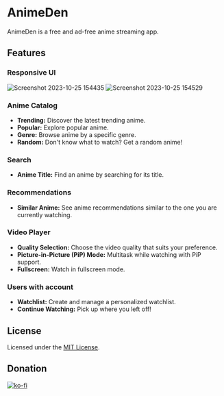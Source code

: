 # AnimeDen

AnimeDen is a free and ad-free anime streaming app.

## Features

### Responsive UI
![Screenshot 2023-10-25 154435](https://github.com/sinnedpenguin/animeden/assets/133164950/ef5fe265-319e-475f-9ff3-bb156e85281c)
![Screenshot 2023-10-25 154529](https://github.com/sinnedpenguin/animeden/assets/133164950/be710a82-f8f4-4c36-b0de-5bef8b53b860)

### Anime Catalog

- **Trending:** Discover the latest trending anime.
- **Popular:** Explore popular anime.
- **Genre:** Browse anime by a specific genre.
- **Random:** Don't know what to watch? Get a random anime!

### Search

- **Anime Title:** Find an anime by searching for its title.

### Recommendations

- **Similar Anime:** See anime recommendations similar to the one you are currently watching.

### Video Player

- **Quality Selection:** Choose the video quality that suits your preference.
- **Picture-in-Picture (PiP) Mode:** Multitask while watching with PiP support.
- **Fullscreen:** Watch in fullscreen mode.

### Users with account

- **Watchlist:** Create and manage a personalized watchlist.
- **Continue Watching:** Pick up where you left off!

## License

Licensed under the [MIT License](LICENSE).

## Donation
[![ko-fi](https://ko-fi.com/img/githubbutton_sm.svg)](https://ko-fi.com/O4O1QRSMK)
